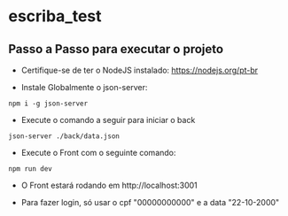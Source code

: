 # escriba_test

## Passo a Passo para executar o projeto

- Certifique-se de ter o NodeJS instalado: https://nodejs.org/pt-br

- Instale Globalmente o json-server:
```
npm i -g json-server
```

- Execute o comando a seguir para iniciar o back
```
json-server ./back/data.json
```

- Execute o Front com o seguinte comando:
```
npm run dev
```

- O Front estará rodando em http://localhost:3001

- Para fazer login, só usar o cpf "00000000000" e a data "22-10-2000"
